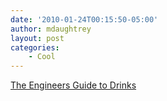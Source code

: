 ```yaml
---
date: '2010-01-24T00:15:50-05:00'
author: mdaughtrey
layout: post
categories:
    - Cool
---
```


[The Engineers Guide to Drinks](http://flowingdata.com/2010/01/22/engineers-guide-to-drinks/)
